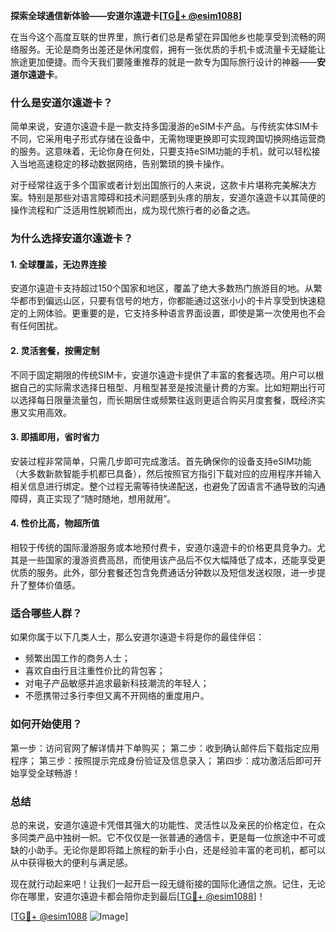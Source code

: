 **探索全球通信新体验——安道尔遠遊卡[[TG💪+ @esim1088](https://t.me/s/esim1088)]**

在当今这个高度互联的世界里，旅行者们总是希望在异国他乡也能享受到流畅的网络服务。无论是商务出差还是休闲度假，拥有一张优质的手机卡或流量卡无疑能让旅途更加便捷。而今天我们要隆重推荐的就是一款专为国际旅行设计的神器——**安道尔遠遊卡**。

### **什么是安道尔遠遊卡？**

简单来说，安道尔遠遊卡是一款支持多国漫游的eSIM卡产品。与传统实体SIM卡不同，它采用电子形式存储在设备中，无需物理更换即可实现跨国切换网络运营商的服务。这意味着，无论你身在何处，只要支持eSIM功能的手机，就可以轻松接入当地高速稳定的移动数据网络，告别繁琐的换卡操作。

对于经常往返于多个国家或者计划出国旅行的人来说，这款卡片堪称完美解决方案。特别是那些对语言障碍和技术问题感到头疼的朋友，安道尔遠遊卡以其简便的操作流程和广泛适用性脱颖而出，成为现代旅行者的必备之选。

### **为什么选择安道尔遠遊卡？**

#### 1. **全球覆盖，无边界连接**
安道尔遠遊卡支持超过150个国家和地区，覆盖了绝大多数热门旅游目的地。从繁华都市到偏远山区，只要有信号的地方，你都能通过这张小小的卡片享受到快速稳定的上网体验。更重要的是，它支持多种语言界面设置，即使是第一次使用也不会有任何困扰。

#### 2. **灵活套餐，按需定制**
不同于固定期限的传统SIM卡，安道尔遠遊卡提供了丰富的套餐选项。用户可以根据自己的实际需求选择日租型、月租型甚至是按流量计费的方案。比如短期出行可以选择每日限量流量包，而长期居住或频繁往返则更适合购买月度套餐，既经济实惠又实用高效。

#### 3. **即插即用，省时省力**
安装过程非常简单，只需几步即可完成激活。首先确保你的设备支持eSIM功能（大多数新款智能手机都已具备），然后按照官方指引下载对应的应用程序并输入相关信息进行绑定。整个过程无需等待快递配送，也避免了因语言不通导致的沟通障碍，真正实现了“随时随地，想用就用”。

#### 4. **性价比高，物超所值**
相较于传统的国际漫游服务或本地预付费卡，安道尔遠遊卡的价格更具竞争力。尤其是一些国家的漫游资费高昂，而使用该产品后不仅大幅降低了成本，还能享受更优质的服务。此外，部分套餐还包含免费通话分钟数以及短信发送权限，进一步提升了整体价值感。

### **适合哪些人群？**

如果你属于以下几类人士，那么安道尔遠遊卡将是你的最佳伴侣：
- 频繁出国工作的商务人士；
- 喜欢自由行且注重性价比的背包客；
- 对电子产品敏感并追求最新科技潮流的年轻人；
- 不愿携带过多行李但又离不开网络的重度用户。

### **如何开始使用？**

第一步：访问官网了解详情并下单购买；
第二步：收到确认邮件后下载指定应用程序；
第三步：按照提示完成身份验证及信息录入；
第四步：成功激活后即可开始享受全球畅游！

### **总结**

总的来说，安道尔遠遊卡凭借其强大的功能性、灵活性以及亲民的价格定位，在众多同类产品中独树一帜。它不仅仅是一张普通的通信卡，更是每一位旅途中不可或缺的小助手。无论你是即将踏上旅程的新手小白，还是经验丰富的老司机，都可以从中获得极大的便利与满足感。

现在就行动起来吧！让我们一起开启一段无缝衔接的国际化通信之旅。记住，无论你在哪里，安道尔遠遊卡都会陪你走到最后[[TG💪+ @esim1088](https://t.me/s/esim1088)]！

[[TG💪+ @esim1088](https://t.me/s/esim1088) ![Image](https://i.postimg.cc/4NQfJmqS/Snipaste-2025-05-13-00-14-12.png)]